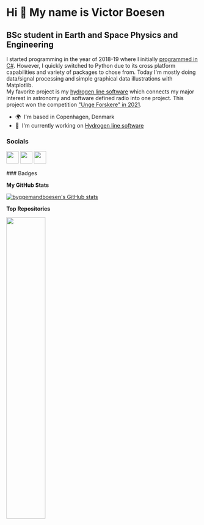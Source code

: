 Hi 👋 My name is Victor Boesen
==============================

BSc student in Earth and Space Physics and Engineering
------------------------------------------------------

I started programming in the year of 2018-19 where I initially [programmed in C#](ttps://github.com/byggemandboesen/Satellite-tracker). However, I quickly switched to Python due to its cross platform capabilities and variety of packages to chose from. Today I'm mostly doing data/signal processing and simple graphical data illustrations with Matplotlib. 
<br>
My favorite project is my [hydrogen line software](https://github.com/byggemandboesen/H-line-software) which connects my major interest in astronomy and software defined radio into one project. This project won the competition ["Unge Forskere" in 2021](https://www.youtube.com/watch?v=Y9WSf2K3NuI).

*   🌍  I'm based in Copenhagen, Denmark
*   🚀  I'm currently working on [Hydrogen line software](http://github.com/byggemandboesen/H-line-software)

 ### Socials

<p align="left"> <a href="https://www.github.com/byggemandboesen" target="_blank" rel="noreferrer"><img src="https://raw.githubusercontent.com/danielcranney/readme-generator/main/public/icons/socials/github.svg" width="32" height="32" /></a> <a href="https://www.linkedin.com/in/victor-boesen-gandloese" target="_blank" rel="noreferrer"><img src="https://raw.githubusercontent.com/danielcranney/readme-generator/main/public/icons/socials/linkedin.svg" width="32" height="32" /></a> <a href="https://www.twitter.com/victor_boesen" target="_blank" rel="noreferrer"><img src="https://raw.githubusercontent.com/danielcranney/readme-generator/main/public/icons/socials/twitter.svg" width="32" height="32" /></a></p>
### Badges

<b>My GitHub Stats</b>

<a href="http://www.github.com/byggemandboesen"><img src="https://github-readme-stats.vercel.app/api?username=byggemandboesen&show_icons=true&hide=issues,&count_private=true&title_color=0891b2&text_color=ffffff&icon_color=0891b2&bg_color=1c1917&hide_border=true&show_icons=true" alt="byggemandboesen's GitHub stats" /></a>

<b>Top Repositories</b>

<div width="100%" align="center"><a href="https://github.com/byggemandboesen/H-line-software" align="left"><img align="left" width="45%" src="https://github-readme-stats.vercel.app/api/pin/?username=byggemandboesen&repo=H-line-software&title_color=0891b2&text_color=ffffff&icon_color=0891b2&bg_color=1c1917&hide_border=true&locale=en" /></a></div><br /><br /><br /><br /><br /><br /><br />
